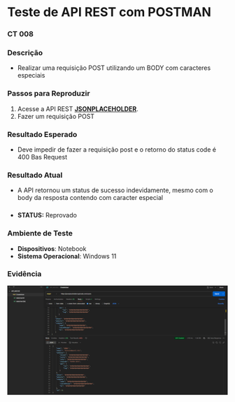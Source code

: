 
# Teste de API REST com POSTMAN

### CT 008

### Descrição  
- Realizar uma requisição POST utilizando um BODY com caracteres especiais

### Passos para Reproduzir  
1. Acesse a API REST **[JSONPLACEHOLDER](https://jsonplaceholder.typicode.com)**.  
2. Fazer um requisição POST  

### Resultado Esperado  
- Deve impedir de fazer a requisição post e o retorno do status code é 400 Bas Request

### Resultado Atual  
- A API retornou um status de sucesso indevidamente, mesmo com o body da resposta contendo com caracter especial

###
- **STATUS:** Reprovado
  
### Ambiente de Teste  
- **Dispositivos**: Notebook
- **Sistema Operacional**: Windows 11

### Evidência  
![image](../../Postman/assets/reprovado/Realizar%20uma%20requisição%20POST%20utilizando%20um%20BODY%20com%20caracteres%20especiais.png)
